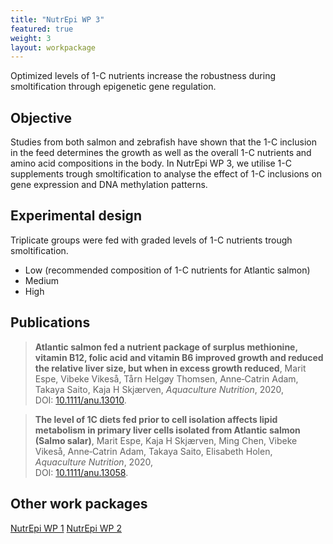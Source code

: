 ```yaml
---
title: "NutrEpi WP 3"
featured: true
weight: 3
layout: workpackage
---
```


Optimized levels of 1-C nutrients increase the robustness during smoltification through epigenetic gene regulation.

## Objective

Studies from both salmon and zebrafish have shown that the 1-C inclusion in the feed determines the growth as well as the overall 1-C nutrients and amino acid compositions in the body. In NutrEpi WP 3, we utilise 1-C supplements trough smoltification to analyse the effect of 1-C inclusions on gene expression and DNA methylation patterns.

## Experimental design
Triplicate groups were fed with graded levels of 1-C nutrients trough smoltification.

- Low (recommended composition of 1-C nutrients for Atlantic salmon)
- Medium
- High

## Publications
> **Atlantic salmon fed a nutrient package of surplus methionine, vitamin B12, folic acid and vitamin B6 improved growth and reduced the relative liver size, but when in excess growth reduced**,
> Marit Espe, Vibeke Vikeså, Tårn Helgøy Thomsen, Anne‐Catrin Adam, Takaya Saito, Kaja H Skjærven,
> *Aquaculture Nutrition*, 2020, <br />
> DOI: [10.1111/anu.13010](https://doi.org/10.1111/anu.13010).

> **The level of 1C diets fed prior to cell isolation affects lipid metabolism in primary liver cells isolated from Atlantic salmon (Salmo salar)**,
> Marit Espe, Kaja H Skjærven, Ming Chen, Vibeke Vikeså, Anne‐Catrin Adam, Takaya Saito, Elisabeth Holen,
> *Aquaculture Nutrition*, 2020, <br />
> DOI: [10.1111/anu.13058]( https://doi.org/10.1111/anu.13058).

## Other work packages
<a class="button button-primary" href="{{site.baseurl}}/workpackages/nutrepi-wp1/">NutrEpi WP 1</a>
<a class="button button-primary" href="{{site.baseurl}}/workpackages/nutrepi-wp2/">NutrEpi WP 2</a>
